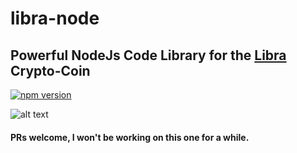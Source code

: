 # libra-node

## Powerful NodeJs Code Library for the [Libra](https://libra.org) Crypto-Coin

[![npm version](https://badge.fury.io/js/libra-node.svg)](https://badge.fury.io/js/libra-node)

![alt text](https://www.thetelegraphandargus.co.uk/resources/images/10005590.png?display=1&htype=0&type=responsive-gallery)


#### PRs welcome, I won't be working on this one for a while.